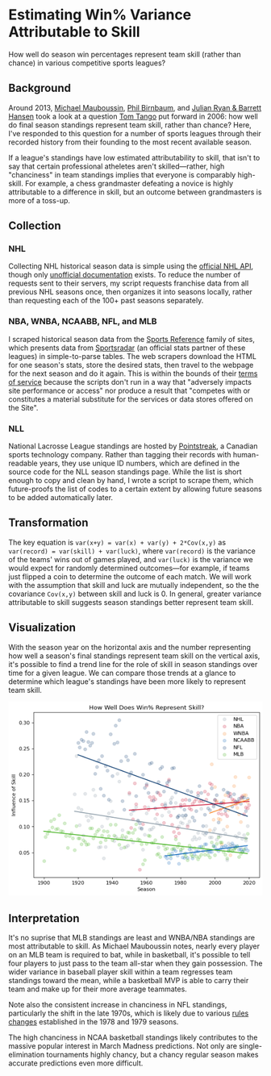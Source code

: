 # Estimating Win% Variance Attributable to Skill
How well do season win percentages represent team skill (rather than chance) in various competitive sports leagues?

## Background
Around 2013, [Michael Mauboussin](https://www.worldcat.org/title/success-equation-untangling-skill-and-luck-in-business-sports-and-investing/oclc/840838734&referer=brief_results), [Phil Birnbaum](http://blog.philbirnbaum.com/2013/01/luck-vs-talent-in-nhl-standings.html), and [Julian Ryan & Barrett Hansen](http://harvardsportsanalysis.org/2013/09/undeserving-champions-examining-variance-in-the-postseason/) took a look at a question [Tom Tango](http://www.insidethebook.com/ee/index.php/site/comments/true_talent_levels_for_sports_leagues/) put forward in 2006: how well do final season standings represent team skill, rather than chance? Here, I've responded to this question for a number of sports leagues through their recorded history from their founding to the most recent available season.

If a league's standings have low estimated attributability to skill, that isn't to say that certain professional atheletes aren't skilled—rather, high "chanciness" in team standings implies that everyone is comparably high-skill. For example, a chess grandmaster defeating a novice is highly attributable to a difference in skill, but an outcome between grandmasters is more of a toss-up.

## Collection
### NHL
Collecting NHL historical season data is simple using the [official NHL API](https://records.nhl.com/site/api/franchise-season-records), though only [unofficial documentation](https://gitlab.com/dword4/nhlapi) exists. To reduce the number of requests sent to their servers, my script requests franchise data from all previous NHL seasons once, then organizes it into seasons locally, rather than requesting each of the 100+ past seasons separately.

### NBA, WNBA, NCAABB, NFL, and MLB
I scraped historical season data from the [Sports Reference](https://www.sports-reference.com/) family of sites, which presents data from [Sportsradar](https://sportradar.us/) (an official stats partner of these leagues) in simple-to-parse tables. The web scrapers download the HTML for one season's stats, store the desired stats, then travel to the webpage for the next season and do it again. This is within the bounds of their [terms of service](https://www.sports-reference.com/termsofuse.html) because the scripts don't run in a way that "adversely impacts site performance or access" nor produce a result that "competes with or constitutes a material substitute for the services or data stores offered on the Site".

### NLL
National Lacrosse League standings are hosted by [Pointstreak](https://pointstreak.com/), a Canadian sports technology company. Rather than tagging their records with human-readable years, they use unique ID numbers, which are defined in the source code for the NLL season standings page. While the list is short enough to copy and clean by hand, I wrote a script to scrape them, which future-proofs the list of codes to a certain extent by allowing future seasons to be added automatically later.

## Transformation
The key equation is ````var(x+y) = var(x) + var(y) + 2*Cov(x,y)```` as ````var(record) = var(skill) + var(luck)````, where ````var(record)```` is the variance of the teams' wins out of games played, and ````var(luck)```` is the variance we would expect for randomly determined outcomes—for example, if teams just flipped a coin to determine the outcome of each match. We will work with the assumption that skill and luck are mutually independent, so the the covariance ````Cov(x,y)```` between skill and luck is 0. In general, greater variance attributable to skill suggests season standings better represent team skill.

## Visualization
With the season year on the horizontal axis and the number representing how well a season's final standings represent team skill on the vertical axis, it's possible to find a trend line for the role of skill in season standings over time for a given league. We can compare those trends at a glance to determine which league's standings have been more likely to represent team skill.

![A scatterplot with trend lines for each league, showing baseball standings as least and basketball standings as most attributable to skill.](wpct_plot.png)

## Interpretation
It's no suprise that MLB standings are least and WNBA/NBA standings are most attributable to skill. As Michael Mauboussin notes, nearly every player on an MLB team is required to bat, while in basketball, it's possible to tell four players to just pass to the team all-star when they gain possession. The wider variance in baseball player skill within a team regresses team standings toward the mean, while a basketball MVP is able to carry their team and make up for their more average teammates.

Note also the consistent increase in chanciness in NFL standings, particularly the shift in the late 1970s, which is likely due to various [rules changes](https://operations.nfl.com/the-rules/evolution-of-the-nfl-rules/) established in the 1978 and 1979 seasons.

The high chanciness in NCAA basketball standings likely contributes to the massive popular interest in March Madness predictions. Not only are single-elimination tournaments highly chancy, but a chancy regular season makes accurate predictions even more difficult.

<!--
## Presentation
-->
